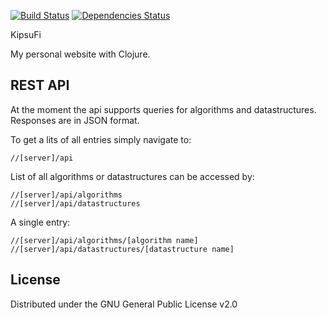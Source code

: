 [![Build Status](https://travis-ci.org/DarthKipsu/KipsuFi.svg)](https://travis-ci.org/DarthKipsu/KipsuFi)
[![Dependencies Status](http://jarkeeper.com/DarthKipsu/KipsuFi/status.svg)](http://jarkeeper.com/DarthKipsu/KipsuFi)

KipsuFi

My personal website with Clojure.

## REST API

At the moment the api supports queries for algorithms and datastructures. Responses are in JSON format.

To get a lits of all entries simply navigate to:  
```
//[server]/api
```

List of all algorithms or datastructures can be accessed by:
```
//[server]/api/algorithms  
//[server]/api/datastructures
```

A single entry:  
```
//[server]/api/algorithms/[algorithm name]
//[server]/api/datastructures/[datastructure name]
```

## License

Distributed under the GNU General Public License v2.0
